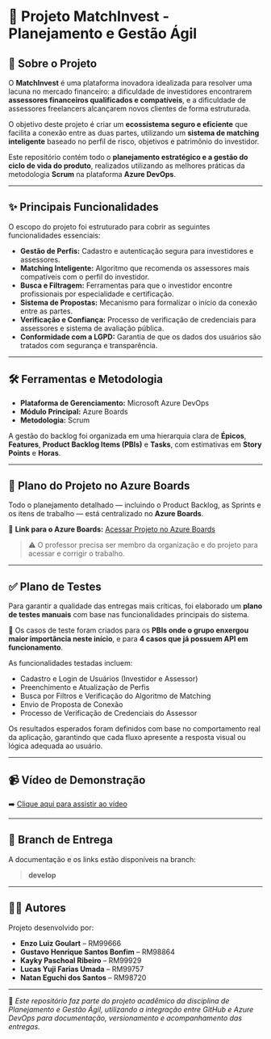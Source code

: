 # 💼 Projeto MatchInvest - Planejamento e Gestão Ágil  

## 📄 Sobre o Projeto  
O **MatchInvest** é uma plataforma inovadora idealizada para resolver uma lacuna no mercado financeiro: a dificuldade de investidores encontrarem **assessores financeiros qualificados e compatíveis**, e a dificuldade de assessores freelancers alcançarem novos clientes de forma estruturada.  

O objetivo deste projeto é criar um **ecossistema seguro e eficiente** que facilita a conexão entre as duas partes, utilizando um **sistema de matching inteligente** baseado no perfil de risco, objetivos e patrimônio do investidor.  

Este repositório contém todo o **planejamento estratégico e a gestão do ciclo de vida do produto**, realizados utilizando as melhores práticas da metodologia **Scrum** na plataforma **Azure DevOps**.  

---

## ✨ Principais Funcionalidades  
O escopo do projeto foi estruturado para cobrir as seguintes funcionalidades essenciais:

- **Gestão de Perfis:** Cadastro e autenticação segura para investidores e assessores.  
- **Matching Inteligente:** Algoritmo que recomenda os assessores mais compatíveis com o perfil do investidor.  
- **Busca e Filtragem:** Ferramentas para que o investidor encontre profissionais por especialidade e certificação.  
- **Sistema de Propostas:** Mecanismo para formalizar o início da conexão entre as partes.  
- **Verificação e Confiança:** Processo de verificação de credenciais para assessores e sistema de avaliação pública.  
- **Conformidade com a LGPD:** Garantia de que os dados dos usuários são tratados com segurança e transparência.  

---

## 🛠️ Ferramentas e Metodologia  

- **Plataforma de Gerenciamento:** Microsoft Azure DevOps  
- **Módulo Principal:** Azure Boards  
- **Metodologia:** Scrum  

A gestão do backlog foi organizada em uma hierarquia clara de **Épicos**, **Features**, **Product Backlog Items (PBIs)** e **Tasks**, com estimativas em **Story Points** e **Horas**.  

---

## 🚀 Plano do Projeto no Azure Boards  

Todo o planejamento detalhado — incluindo o Product Backlog, as Sprints e os itens de trabalho — está centralizado no **Azure Boards**.  

🔗 **Link para o Azure Boards:** [Acessar Projeto no Azure Boards](https://dev.azure.com/RM98864/SPRINT%203) 

> ⚠️ O professor precisa ser membro da organização e do projeto para acessar e corrigir o trabalho.  

---

## ✅ Plano de Testes  

Para garantir a qualidade das entregas mais críticas, foi elaborado um **plano de testes manuais** com base nas funcionalidades principais do sistema.  

🧩 Os casos de teste foram criados para os **PBIs onde o grupo enxergou maior importância neste início**, e para **4 casos que já possuem API em funcionamento**.  

As funcionalidades testadas incluem:  
- Cadastro e Login de Usuários (Investidor e Assessor)  
- Preenchimento e Atualização de Perfis  
- Busca por Filtros e Verificação do Algoritmo de Matching  
- Envio de Proposta de Conexão  
- Processo de Verificação de Credenciais do Assessor  

Os resultados esperados foram definidos com base no comportamento real da aplicação, garantindo que cada fluxo apresente a resposta visual ou lógica adequada ao usuário.  

---

## 📹 Vídeo de Demonstração  
   
➡️ [Clique aqui para assistir ao vídeo](https://www.youtube.com/watch?v=cqJacEey4_g)  

---

## 🌿 Branch de Entrega  

A documentação e os links estão disponíveis na branch:  
> **develop**  

---

## 👨‍💻 Autores  

Projeto desenvolvido por:  

- **Enzo Luiz Goulart** – RM99666  
- **Gustavo Henrique Santos Bonfim** – RM98864  
- **Kayky Paschoal Ribeiro** – RM99929  
- **Lucas Yuji Farias Umada** – RM99757  
- **Natan Eguchi dos Santos** – RM98720  

---

📘 *Este repositório faz parte do projeto acadêmico da disciplina de Planejamento e Gestão Ágil, utilizando a integração entre GitHub e Azure DevOps para documentação, versionamento e acompanhamento das entregas.*
